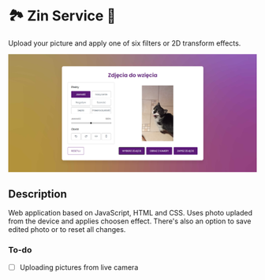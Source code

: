 # 🏞 Zin Service 🎨

Upload your picture and apply one of six filters or 2D transform effects.

<div align="center">
  <kbd>
    <img src="page.png" />
  </kbd>
</div>

## Description

Web application based on JavaScript, HTML and CSS. Uses photo upladed from the device and applies choosen effect. There's also an option to save edited photo or to reset all changes.

### To-do

- [ ] Uploading pictures from live camera
